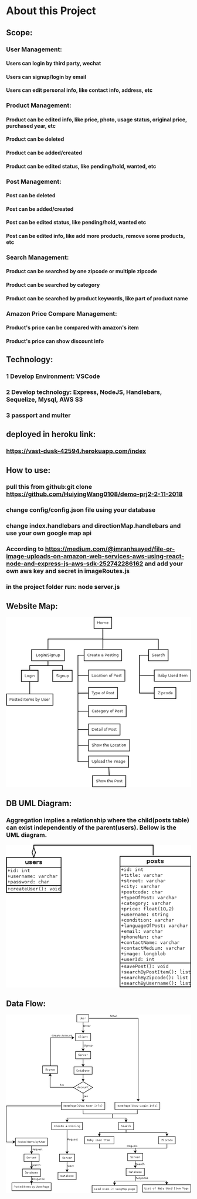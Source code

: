 # About this Project
## Scope:
### User Management:
#### Users can login by third party, wechat
#### Users can signup/login by email
#### Users can edit personal info, like contact info, address, etc

### Product Management:
#### Product can be edited info, like price, photo, usage status, original price, purchased year, etc
#### Product can be deleted
#### Product can be added/created
#### Product can be edited status, like pending/hold, wanted, etc

### Post Management:
#### Post can be deleted
#### Post can be added/created
#### Post can be edited status, like pending/hold, wanted etc
#### Post can be edited info, like add more products, remove some products, etc

### Search Management:
#### Product can be searched by one zipcode or multiple zipcode
#### Product can be searched by category
#### Product can be searched by product keywords, like part of product name

### Amazon Price Compare Management:
#### Product's price can be compared with amazon's item
#### Product's price can show discount info

## Technology:
### 1 Develop Environment: VSCode
### 2 Develop technology: Express, NodeJS, Handlebars, Sequelize, Mysql, AWS S3
### 3 passport and multer
## deployed in heroku link:
### https://vast-dusk-42594.herokuapp.com/index
## How to use:
### pull this from github:git clone https://github.com/HuiyingWang0108/demo-prj2-2-11-2018
### change config/config.json file using your database
### change index.handlebars and directionMap.handlebars and use your own google map api
### According to https://medium.com/@imranhsayed/file-or-image-uploads-on-amazon-web-services-aws-using-react-node-and-express-js-aws-sdk-252742286162 and add your own aws key and secret in imageRoutes.js
### in the project folder run: node server.js
## Website Map:

![alt text](https://github.com/HuiyingWang0108/prj2Demo/blob/master/siteFlowMap/siteMap.png)

## DB UML Diagram:
### Aggregation implies a relationship where the child(posts table) can exist independently of the parent(users). Bellow is the UML diagram.

![alt text](https://github.com/HuiyingWang0108/prj2Demo/blob/master/siteFlowMap/db.png)

## Data Flow:

![alt text](https://github.com/HuiyingWang0108/prj2Demo/blob/master/siteFlowMap/dataFlow.png)
